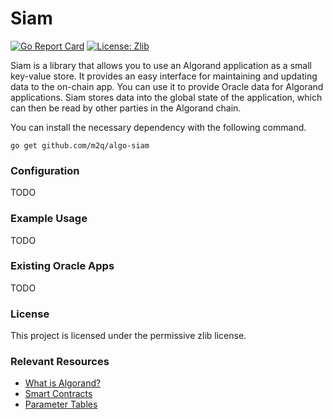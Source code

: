 # Siam
[![Go Report Card](https://goreportcard.com/badge/github.com/m2q/algo-siam)](https://goreportcard.com/report/github.com/m2q/algo-siam)
[![License: Zlib](https://img.shields.io/badge/License-Zlib-blue.svg)](https://opensource.org/licenses/Zlib)

Siam is a library that allows you to use an Algorand application as a small key-value store.
It provides an easy interface for maintaining and updating data to the on-chain app. 
You can use it to provide Oracle data for Algorand applications. Siam stores data into the 
global state of the application, which can then be read by other parties in the Algorand chain.

You can install the necessary dependency with the following command.
```
go get github.com/m2q/algo-siam
```

### Configuration

TODO

### Example Usage

TODO

### Existing Oracle Apps

TODO 

### License

This project is licensed under the permissive zlib license.

### Relevant Resources
* [What is Algorand?](https://developer.algorand.org/docs/get-started/basics/why_algorand/)
* [Smart Contracts](https://developer.algorand.org/docs/get-details/dapps/smart-contracts/)
* [Parameter Tables](https://developer.algorand.org/docs/get-details/parameter_tables/#stateful-smart-contract-constraints)